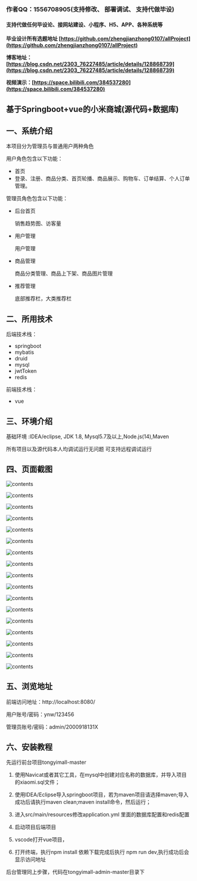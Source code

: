 ### 作者QQ：1556708905(支持修改、 部署调试、 支持代做毕设)

#### 支持代做任何毕设论、接网站建设、小程序、H5、APP、各种系统等

**毕业设计所有选题地址 [https://github.com/zhengjianzhong0107/allProject](https://github.com/zhengjianzhong0107/allProject)**

**博客地址：[https://blog.csdn.net/2303_76227485/article/details/128868739](https://blog.csdn.net/2303_76227485/article/details/128868739)**

**视频演示：[https://space.bilibili.com/384537280](https://space.bilibili.com/384537280)**

## 基于Springboot+vue的小米商城(源代码+数据库)

## 一、系统介绍

本项目分为管理员与普通用户两种角色

用户角色包含以下功能：

- 首页 
- 登录、注册、商品分类、首页轮播、商品展示、购物车、订单结算、个人订单管理。

管理员角色包含以下功能：

- 后台首页
  
  销售趋势图、访客量
- 用户管理
  
  用户管理
- 商品管理
  
  商品分类管理、商品上下架、商品图片管理
- 推荐管理
  
  底部推荐栏，大类推荐栏

## 二、所用技术

后端技术栈：

- springboot
- mybatis
- druid
- mysql
- jwtToken
- redis

前端技术栈：

- vue

## 三、环境介绍

基础环境 :IDEA/eclipse, JDK 1.8, Mysql5.7及以上,Node.js(14),Maven

所有项目以及源代码本人均调试运行无问题 可支持远程调试运行

## 四、页面截图

![contents](./picture/picture1.png)

![contents](./picture/picture2.png)

![contents](./picture/picture3.png)

![contents](./picture/picture4.png)

![contents](./picture/picture5.png)

![contents](./picture/picture6.png)

![contents](./picture/picture7.png)

![contents](./picture/picture8.png)

![contents](./picture/picture9.png)

![contents](./picture/picture10.png)

![contents](./picture/picture11.png)

![contents](./picture/picture12.png)

![contents](./picture/picture13.png)

![contents](./picture/picture14.png)

![contents](./picture/picture15.png)

![contents](./picture/picture16.png)

![contents](./picture/picture17.png)

## 五、浏览地址

前端访问地址：http://localhost:8080/

用户账号/密码：ynw/123456

管理员账号/密码：admin/2000918131X  

## 六、安装教程

先运行前台项目tongyimall-master

1. 使用Navicat或者其它工具，在mysql中创建对应名称的数据库，并导入项目的xiaomi.sql文件；

2. 使用IDEA/Eclipse导入springboot项目，若为maven项目请选择maven;导入成功后请执行maven clean;maven install命令，然后运行；

3. 进入src/main/resources修改application.yml 里面的数据库配置和redis配置

4. 启动项目后端项目 

5. vscode打开vue项目，

6. 打开终端，执行npm install 依赖下载完成后执行 npm run dev,执行成功后会显示访问地址

后台管理同上步骤，代码在tongyimall-admin-master目录下

 
